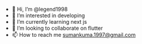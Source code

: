 - 👋 Hi, I’m @legend1998
- 👀 I’m interested in developing
- 🌱 I’m currently learning next js 
- 💞️ I’m looking to collaborate on flutter
- 📫 How to reach me sumankuma.1997@gmail.com

<!---
legend1998/legend1998 is a ✨ special ✨ repository because its `README.md` (this file) appears on your GitHub profile.
You can click the Preview link to take a look at your changes.
--->
